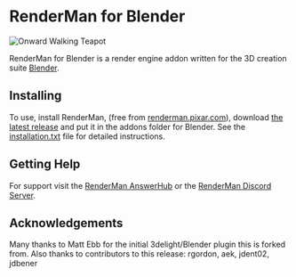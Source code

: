 # RenderMan for Blender

![Onward Walking Teapot](https://pixar-community-production.s3.us-west-1.amazonaws.com/images-pixar/onward_walking_teapot_rfb.jpg)

RenderMan for Blender is a render engine addon written for the 3D creation suite [Blender](https://www.blender.org/).

## Installing

To use, install RenderMan, (free from [renderman.pixar.com](https://renderman.pixar.com/store/intro)), download [the latest release](https://github.com/prman-pixar/RenderManForBlender/releases) and put it in the addons folder for Blender. See the [installation.txt](installation.txt) file for detailed instructions.

## Getting Help

For support visit the [RenderMan AnswerHub](https://renderman.pixar.com/answers/) or the [RenderMan Discord Server](https://discord.com/invite/renderman).

## Acknowledgements

Many thanks to Matt Ebb for the initial 3delight/Blender plugin this is forked from.
Also thanks to contributors to this release: rgordon, aek, jdent02, jdbener
